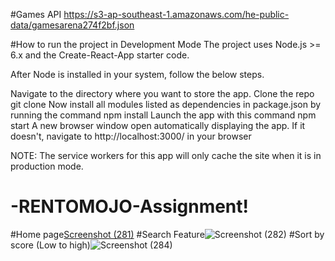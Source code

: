 #Games API
https://s3-ap-southeast-1.amazonaws.com/he-public-data/gamesarena274f2bf.json

#How to run the project in Development Mode
The project uses Node.js >= 6.x and the Create-React-App starter code.

After Node is installed in your system, follow the below steps.

Navigate to the directory where you want to store the app.
Clone the repo git clone 
Now install all modules listed as dependencies in package.json by running the command npm install
Launch the app with this command npm start
A new browser window open automatically displaying the app. If it doesn't, navigate to http://localhost:3000/ in your browser

NOTE: The service workers for this app will only cache the site when it is in production mode.


# -RENTOMOJO-Assignment!
#Home page[Screenshot (281)](https://user-images.githubusercontent.com/73583966/179687595-de9c1025-8374-42d6-9915-c6a95ef63538.png)
#Search Feature![Screenshot (282)](https://user-images.githubusercontent.com/73583966/179687615-2178bbd3-d406-419d-bd60-2604ec1eed86.png)
#Sort by score (Low to high)![Screenshot (284)](https://user-images.githubusercontent.com/73583966/179687620-4cd39857-1b0d-4114-aed7-416c877cbd71.png)
